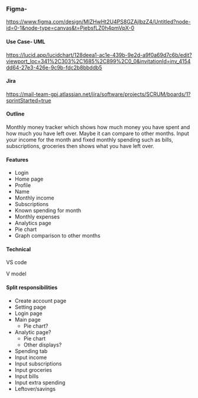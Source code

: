 ### Figma- 
https://www.figma.com/design/MIZHwHt2U4PS8GZAjlbzZ4/Untitled?node-id=0-1&node-type=canvas&t=PjebsfLZ0h4pmVpX-0 
#### Use Case- UML
https://lucid.app/lucidchart/128deea1-ac1e-439b-9e2d-a9f0a69d7c6b/edit?viewport_loc=341%2C303%2C1685%2C899%2C0_0&invitationId=inv_4154dd64-27e3-426e-9c9b-fdc2b8bbddb5 

#### Jira
https://mail-team-gpj.atlassian.net/jira/software/projects/SCRUM/boards/1?sprintStarted=true 

#### Outline
Monthly money tracker which shows how much money you have spent and how much you have left over. Maybe it can compare to other months. Input your income for the month and fixed monthly spending such as bills, subscriptions, groceries then shows what you have left over. 

#### Features
- Login
- Home page
- Profile
- Name
- Monthly income
- Subscriptions
- Known spending for month
- Monthly expenses
- Analytics page
- Pie chart
- Graph comparison to other months

#### Technical 

VS code

V model

#### Split responsibilities
- Create account page
- Setting page
- Login page
- Main page
  - Pie chart?
- Analytic page?
  - Pie chart
  - Other displays?
- Spending tab
- Input income
- Input subscriptions
- Input groceries
- Input bills
- Input extra spending
- Leftover/savings


